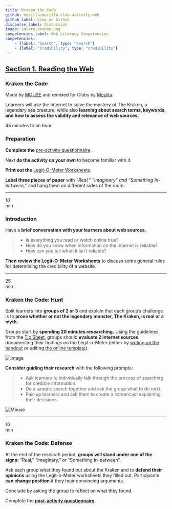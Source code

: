 ```yaml
---
title: Kraken the Code
github: mozilla/mozilla-club-activity-web
github_label: View on Github
discourse_label: Discussion
image: square-kraken.png
competencies_label: Web Literacy Competencies
competencies:
    - {label: "Search", type: "search"}
    - {label: "Credibility", type: "credibility"}
---
```


## [Section 1. Reading the Web](http://mozilla.github.io/webmaker-curriculum/WebLiteracyBasics-I/)

### Kraken the Code

Made by [MOUSE](http://mouse.org/) and remixed for Clubs by [Mozilla](https://webmaker.org/mentor).

Learners will use the Internet to solve the mystery of The Kraken, a legendary sea creature, while also **learning about search terms, keywords, and how to assess the validity and relevance of web sources.**

45 minutes to an hour

### Preparation

**Complete the** [pre-activity questionnaire](http://goo.gl/forms/Uua6yKIy5E).

Next **do the activity on your own** to become familiar with it.

**Print out the** [Legit-O-Meter Worksheets](https://docs.google.com/a/zythepsary.com/file/d/0B1vyNnSVEMIDbDVLX1E4ZXRmclE/edit).

**Label three pieces of paper** with *“Real,” “Imaginary” and “Something In-between,”* and hang them on different sides of the room.

---

10<br>min

### Introduction

Have a **brief conversation with your learners about web sources.**

> * Is everything you read or watch online true?
> * How do you know when information on the internet is reliable?
> * How can you tell when it isn’t reliable?


**Then review the [Legit-O-Meter Worksheets](https://docs.google.com/a/zythepsary.com/file/d/0B1vyNnSVEMIDbDVLX1E4ZXRmclE/edit)** to discuss some general rules for determining the credibility of a website.

---

25<br>min

### Kraken the Code: Hunt

Split learners into **groups of 2 or 3** and explain that each group’s challenge is to **prove whether or not the legendary monster, The Kraken, is real or a myth.**

Groups start by **spending 20 minutes researching.** Using the guidelines from the [Tip Sheet](legit-o-meter.html), groups should **evaluate 2 internet sources**, documenting their findings on the Legit-o-Meter (either by [writing on the handout](https://docs.google.com/a/zythepsary.com/file/d/0B1vyNnSVEMIDbDVLX1E4ZXRmclE/edit) or editing [the online template](https://laura.makes.org/thimble/Mjg1NjA2NDAw/kraken-the-code-legit-o-meter)).

![Image](http://mozilla.github.io/webmaker-curriculum/images/kraken-in-progress.jpg)

**Consider guiding their research** with the following prompts:

> * Ask learners to individually talk through the process of searching for credible information.
> * Do a sample search together and ask the group what to do next.
> * Pair-up learners and ask them to create a screencast explaining their decisions.

![Mouse](http://mozilla.github.io/webmaker-curriculum/images/kraken-finished-example.jpg)

---

10<br>min

### Kraken the Code: Defense

At the end of the research period, **groups will stand under one of the signs:** “Real,” “Imaginary,” or “Something In-between”.

Ask each group what they found out about the Kraken and to **defend their opinions** using the Legit-o-Meter worksheets they filled out. Participants **can change position** if they hear convincing arguments.

Conclude by asking the group to reflect on what they found.

Complete the **[post-activity questionnaire](http://goo.gl/forms/ezm6IXWhhM)**.
